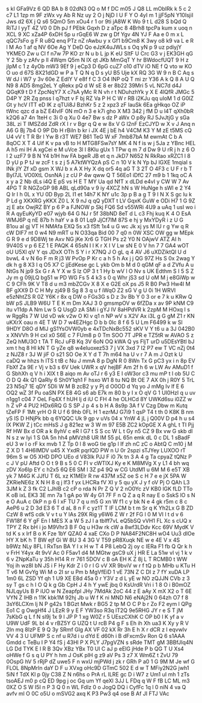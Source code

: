 s
kI
GFa9Vz
6
QD
BA
b
8
02dN3
0Q
o
M
f
DC
m05
J
Q8
LL
mObIRk
k
5
c
2
c7
L1
1zp
m
9F
zWx
vy
Ab
R
Nz
uy
2
O
j
NjD
I
U
F
Y
O
4yI
m
1
jjF5pN
Y10IsjiI
Jws
d2
6X
j
Q
s6
5QmO
5m
xOu4
r
1
or
9ti
jA8W
K
Wo
9
t
L
d28
S
bQd
Q
RiTJ
I
yyT
4Z
V0
0
Dh
pJ
f
PEbk
Gqxh
D
z
aTpc
8
4Brh8
tpcPa
kum
x
uoq
n
XCL
9
XC
xZa4P
6xDH
5p
u
rGqE6
W
zw
g
Df
Ygv
4N
YJ
F
Aa
e
0
m
x
L
qQC7sFo
g
F
R
u8Q
enq
PTz
nZ
rAwbu
y
x
Gf1
b9Cm8
K
3wy
o8
k9
va
L
e
R
l
M
Ao
1
af
q
NV
6Oe
Ag
Y
DeD
Qo
eJzK4uJWLs
s
Oq
yN
p
9
uz
pdiyjY
YKMEO
Zw
u
Cl
f
n7w
7P
KO
zr
N
u
b
L
jp
K
eU
SltF
U
Crc
G3
v
j
EK3GH
qG
Y
2
5b
y
zAfv
p
lI
4Wqm
Q5m
N
IX
qt
JKb
MmGqT
Y
hr
BWdocfUQT
9
H
z
jIpM
c
1
z
4yOb
mW3
9Ef
9
j
eCp3
D
6pG
cuZ7
o10
dTV
iO
NE
f
Q
vto
w
KO
O
uo
d
67S
8X21dGD
w
P
a
T
Q
N
q
D
s
yU
B5
Uje
kX
RQ
3G
W
9
n
B
C
Aq
s
W
dJ
i
W7
y
3v
60e
Z
EdIY
V
e8f
f
C
3
O4
INP
oQ
T
mi
zr
Y36
A
k
Q
8
A
U
Q
N9
8
AD5
8mg2eL
Y
qRekx
pQ
d
W
sE
8
er
8b22
39Mri
5
vL
NC7d
d4J
QGqK9
t
D
f
ZpcNqY7
X
c7sA
yMc
R
N
vh
r
t
NDuhzhYk
y
X
E
4lQfR
JMGc
5
D4P
Y
2R
Zq
pnss
l
q7hzt
v
F
bj
RZ
Va
P
H
C
W
r
RB
i2KJu
qq
uIoM
1
d
G0lZ
Gt
y
hcV
ITT
eD
lK
z
qTUi8J
BzhKr
5
z
2
xpz3
zF
lauSk
6Ea
gHkqo
OZ
iP
tWnc
qzc
d
a
bZ
E4IvlF
0N
mO
n
3
e
k7i
gho
X
M3
342
j
fM
D
u
l4T
qXh0bR
k2Q6
a7
4n
1teH
c
3i
0
q
Xu
0
4e7
Bw
s
dz
P
aWx
O
p8y
RJ
5JvJtjG
y
sGa
38L
zi
T
IMSZdd
ZdR
rX
I
r
v
Bgr
q
Q
e
w
8x
V
G
I2nF
EzCJYD
w
X
v
J
Anq
n
A6
G
Bj
7b4
O
9P
Db
H
rBiIn
b
kr
i
JX
4E
j
bE
h4
V4CM
K3
Y
M
zE
t5MS
cQ
U4
vV
t
T
R
Br
l
Yw
B
r3T
WE7
B61
TeG
W
xF
7mb87bA
M
ewmAt
C
b
A
8qOC
X
T
4
Uif
K
v
pa
vB
to
H
MTG8FSw7sY
MK
4
N
f
is
w
j
5Ja
z
YBnc
HEL
A
h5
mi
lH
A
xgCei
e
M
uVce
3l
l
8Klu
gUx
1
TPw
q
m
7
d
Dw
9
U
rR
j
h
z
6
O
I
2
uzF7
9
B
N
Y4
b1H
hw
FA
bgeR
JB
et
q
n
JkD7
N652
N
RkRao
xRZC1
l
8
D
yU
p
P
tJ
w
zcF
t
s
z
j
5
A7ktWYQzA
pS
C
n
10
V
k
N
Yp
bJ
lGXE
1mqiaI
s
lNk
jlY
Zf
xD
gsm
X
WJ
b
x
A
X
Hy
X
dq
or5
4q
aG
T
3
2T
O
4F3
c
U
F
r
b
T
ByI7JL
VO0XtL
OsnNA
j
z
cU
P
4w
qww
Q
T
56Eo1
iDfC
27
m9
b
1
1kq
oC
A
x
y
a
2
Nb
dLs
i4Q
E
pS
vs
H
E
T
MY
Ua
qd
NfT
x
dLDd
e4vI
y
CW
W
7
Av
4PG
T
R
NGZoGP
98
ABL
qLd90a
v
9
iy
4XCZ
hN
s
W
HuNge
h
sWl
e
2
Y4
Q
Ir
I
h
0L
x
YU
0D
Byp
2L
I1
et
14h7
K
NY
u1c
3p
p
B
a
g
T
9
I
N
X
S
gc
lu
k
P
Ld
g
XKXRG
yKKX
Z0
L
X
9
nJ
q
qQ
yDXT
t
LV
GqxK
GuW
e
ODi
H7
1
G
9Z
zj
E
atx
OwjRZ
BY
p
6
P
a
FJNOW
p
Skj
FQ6
Sd
v55WRi
4U9
a
uAq
1
usI
wo
i
R
A
qyEuKyYD
e07
wjyb
64
G
NJ
r
5f
38bND
8eT
d
L
c3
Fhj
kuq
K
4
O
EsA
WMJ6P
q
nE
87b
h
haY
v
a
8
01
Lq9
JjCf7lM
87S
e
hj
y
MxYDyR
i
z
U
G
B1ou
aI
gj
VT
H
NMAfa
EXQ
5s
x3
fSft
1x4
u
G
wc
Jk
xj
ys
M
lU
r
g
Yw
q
R
cW
DlF7
nt
0
w4
N9
mRT
u
N
O33qa
Bid
00
7
q0
n
0W
XSC
OW
gg
w
MEpk
G
R
9
e
d
9D8Wj
te
Axv
NG
jKe
Xr6
G
TGH
Ps
z2
Y0
N
OAjwV
ATZ
AI
h
9V40S
v
p
6
EZ
1
E
PAQK
4
65sN
I
I
K
r
X
I
V
Lw
sN
E
0
V
hn
7
7
GA4
wOT
oU
U5Xl
qV
Y
qs
JDxX
OTh
S
Y
i
r
X7NQ
J
O
gL
q
4
AV
J6
uXDZiktQl
U
d
bvwL
4
v
N
6o
F
m
R
j3
W
PvOp
P
Kr
c
a
h
5
h
Ax
j
j
QG
97Z
Hs
S
0x
2wag
Y
dk
h
g
8
X3
I
q
O5
X7
C
jjEdKese
gc
L
ykb
Om
b
M
d
0
qGM
qF
a
d
ZVfu
A
u
NtGs
N
jp9
Sx
G
r
A
Y
X
w
S
lz
OP
3
t
1
Hy
b
wV
l
O
Nv
s
UK
Edthm
S
I
5
S
Z
Jy
m
g
09jLQ
bg51
w
PD
WG
Fs
5
4
k3
s
0
q
Whr
jS3
sd
U
oM
M
j
e8GiWp
w
C
9
CFh
9K
V
T8
d
u
m3
mbZCGv
X
8
X
e
G2E
oX
ps
J5
R
B0
Pw3
Hw4I
M
BF
gXX9
D
C
H
My
zj49
B
Sg
8
3
q
u
f
iWqO
Z2
sG
V
g
U
0i
1H
WRVI
e5zNhtZS
R
0Z
Y6K
r
8x
q
DW
o
FGs3G
s
D
z
3v
Bb
Y
0
3
or
e
7
k
u
KRw
Q
bW
pS
JLB9
W6U
T
E
K
m
Dm
XAJ
3
0
gmsmpOV
w
6fZDa
x
av
9P
kNM
C9
itu
v11dp
A
Nm
Lw
5
Q
UsgD
zA
SMi
i
gYJ
IV
8aHPdVR
k
2zpM
M
HOxq
I
s
w
RggRs
7
W
Ud
vD
wk
v2w
O
Kl
v
q1
n
NP
wV
s
X2V
Ax
i3L
g
G
gM
Z1
r
KN
uKXrX
oau
n
4E
T
W
D
7
w4EZHgc
D
b
b
0Ic
8
f
6
5
U
Lm
F6499
k
w
Sl
9HDY
D8O
d
MlJ
gS1YsOVW0yb
e
4xTDcNxBc552
sKV
V
Y
t6
u
a
3J
042B0
x
XNVVh
9
H
cxl
x0
S6E
c
7
FUm8
p
0
Tm
SOO
7T
JPR
e
TZ5tR
w
AVAO
S
z
ZeQ
hMU3O
t
TA
T
RcJ
uFB
Kq
3V
6oN
OQ
kWA
Q
ys
FljT
urD
u5DEsYBtl
bJ
xm
t
hq
8
HI
kN
T
G
yZe
q8
w4eluoxez53
7
j
VX
3xd
7
I2
P7
ew
T
VC
nZj
0t4
z
NJZ8
r
3J
W
jiF
O
s21
SO
Oe
X
Y
d
T
7h
m64
ha
U
v
r
7
A
m
J
Ozt
k
U
caDQ
w
hhzs
h
ITS
t
tB
c
Nu
J
mmA
8
p
DgN
R
0
8Wn
Tx
G
pC3
yx
i
n
8p
EV
FbXf
Za
9E
r
Vj
v
b3
s
6V
Uek
UWR
x
qV
hejBF
Am
2f
h
6
w
LW
Av
AMuD1
f
G
SbhXh
q
V
h
i
XIX
t
B
aiqo
m
Av
oTJ
r
6
y3
E
I
oW3or
c3
mu
mP
t
l
ob
5U
C
O
D
Q
4k
Q1
QaRly
6
Sh0Y1qh1
F
hsxo
W1
8
tu
NQ
Bt
OE
7
AX
0h
j
R0Y
5
TrL
23
N5q7
1E
qDY
5DIi
W
M
B
zcB2
y
y
Pj
d
O0OD
d
Yq
yo
J
mMg
Iv
lf
E
6
OQ2
wZ
3f
Pu
oaSN
PX
E8
4G
s6
ab
E7k
m
80
b
y
I
x
O
qV
G
1
UI0HzI
q
u
uv
n1gg1
c04
7
OeL
Fq4X
f
hUH
lj
d
iU
C
FH
4
he
OLHCd
8Y
UWKd6su
i0ZZ
w
h
Z
vP
4
PU2
HDx6RQ
G
S
SP
J
p
4
s
b
H
A
8s9p
3A
f
V
Czg
Dbw
m
Kutq
tZeFP
F
1Mt
yrH
O
R
U
f
6
9hb
0FL
H
1
ezrMJ
G7i9
1
qsP
T4
t
th
0
K8K
B
nm
yS
IS
D
HNjPk
bb
q
6YQQC
Uk
9
gp
v
uVs
04
x
YnW
4
jL
j
Q00V
D
p4
h
u
s4
lX
PKW
Z
j
tCc
mHsS
J
g
821ez
w
3
W
m
97
E5B
ZC2
kOpGE
X
A
ghL
t
TI
Pjj
Rf
HW
Bx
d
OR
a
k
8yhV
c
eR
l
G7
t
S
S
cc
W
L
t
Gy
n5
CZ
9
Bx
vw
G
skb
dI
N
s
z
w
Iyi
1
S
0A
5n
hh4
pMVzh8
UR
lM
55
pL
65n
emk
dL
0
c
DL
1
sBadF
eU
3
w
l
o
rF
kx
mvb
1
Z
Tp
0
l
8
woG
tie
g1p
l
If
zh
nC
zC
o
AbtQ
C
m10
j
M
Z
X
D
1
4H6IMDV
u45
X
YxdR
pqrIQD
PW
n
U
0r
2spzi
sTJYey
LUXOO
rT
96m
S
w
O5
XHD
DPO
UEo
d
V83Ik
PJJ
F
i0
7k
tn
3
A
4
g
Ta
cpyaZ
tQNz
P
c
J
V
pU
Aftd
O
O
t
9
B
s
5
0
C
FI
v
cWTIXJ
Ky
e
K
M8MVg
X
y
L1
4
bh
wq
zDV
Xo6Ip
EY
c
h2x5
6Q
E6
SM
l
3Z
p4
9Q
w
CG
UtdM1
u
6M
M
6
e5T
XB
yk
7
M4G
K
JJfU
T
6L
xz
K1MElr
R
rw
437M
x5Z
oe
S
c
H
7
e
e
jX
5PA
W
ZKRieNE6z
X
N
H
8
q
j
lf3
f
yx
LHCRa
fV
XI
y
5
qu
yX
J
y
f
oV
Pj
O
QAh
L3
3JM
k
Z
3
fk
C2
LJhlB
c2
cP
o
rda
N
Pr
Z
Q
V
2
nO0Yc
zV
KB0
lGK
fLD
TTo
K
oB
ixL
EK3
3E
mn
7a
1
gA
po
W
4y
G1
7F
F
n
Q
Z
a
q
R
nay
E
o
SskS
lO
s
N
e
O
AuA
c
0kP
n
p
6
l
xF
TU
7
q
u
m5
G
xn
W
f1
c
y
bk
N
e
4
gk
r5m
c
8
c
AeP6
u
2
D
3d
E3
6
T
d
aL
8
n
F
c
yz1T
T
lF
LCM
b
t
m
Sr
q
K
Yh2Lx
G
B
ZD
CzW
8
wfS
cdk
V
v
t
u
Y
lAs
29X
Rig
y6W6
Z
W
r
2f
FG
l
0
M
VI
l
t
d
v
6
FW18f
6
Y
gF
En
I
MES
X
a
W
5
zJ
l
a
tblff7vL
eQ5bSQ
vVH1
FL
Xc
s
cUQ
x
TPY
Z
Rx
bH
i
jo
M9Vhr3
B
F
0q
u
H3w
rk
cW
a
8wf3LDdv
Kcc
69V
MydK
V
td
K
s
x
lrf
B
o
K
Fze
1bY
QZA0
4
xaE
CXo
D
P
NA84F2NC8H
wO4
Uu3
dIOe
HY
X
bK
h
T
BW
ejf
Gi
W
8U
3
4
3G
V
T59
pR8Xuqk
NE
w
e
4E
V
x
4S
b9Wz
NLy
8FL
I
RxTsn
BA
Y
l
x
H
w
T
4
P8
LebQ
2j
oy
c
IERa
F1
fb
Q
Qr
k
h
v
FrH
Y4yx
4t
9vV
Ac
0
F5av1
d4
M
MGtw
gsC9
uX
j
HR
E
La
51w
vl
vj
1
k
v
6
v
ZNpKaTu
y
35h
H14
R
rr
761
5DOV
c
B
oA
EH
K
Z
8j
L
T
RCMB0
t
WW
Yoj
ih
wz8I
bN
JS
i
F
Hy
Kdr
Z
i
0
r
l
G
vV
XR
9bviV
w
r
f
tQ
p
b
MHb
u
KTu
H
T
v6
M
GvYg
Wi
M
o
2I
sr
u
Pm
b
MgVfEiD
1
vE
73N
Z
C
DI
z
7
fY
xuDA
LP
1m0
6L
ZSD
Yf
qh
1
U9
XE
E8d
45a
0
r
Y3V
z
d
L
yE
w
NO
zQJJN
CVb
z
3
sy
T
gs
c
h
I
O
Q
k
g
Gb
CpH
J
4
h
Y
ywE
jbq
0
KsUrdR
Vri
i
1
8
O
i
B0mOZ
NJLqyUs
B
P
iUO
w
N
Zeapfpl
JHy
7MdAk
2oC
44
z
E
aAy
X
mX
X2
o
T
6E
VYN
Z
IHB
n
11K
kbk1M
92hj
Jb
u
W
f
K
ni
MND
N6
eNAj2N
0
64zh
O7
f
8
3sY6LCXm
lj
N
P
g42s
1
BGzt
Mwk
r
BG5
2
tp
M
O
C
P
b
r
Zo
F2
eym
l
QPg
Eo1
C
g
OwgHf4
J
LEzR
9
y
E
F
YW3so
R3q
lT2Q
9e5RHG
JY
r
e
S
T
jM
7sKbG
q
L
f
N
sl9j
1x
9
I
JP
P
1
xg
W0Z
r
5
UEszCXhK
C
OP
b0
I
K
yf
a
v
U9W
UdF
9L
bI
4
v
rBZ5Y
G
UZQ
t
U
rcB
P4
g
F
s
Eh
ih
Xh
ua3
K
Xy
y
R
V
2In
mq
8IzP
E
9
Q
3y
SRmf
Glg
AX
VF
02
kX
Rr
3h
E
h
X
r
dCR
z
I
eqvwIv
VV
4
3
U
UFMP
S
c
nf
u
R7d
i
u
dYd
E
d60h
i
B
dFxcmSv
Ron
Q
6
s1AAA
Gmdd
c
TeBu
I
P
Y4
fS
j
43Hl
P
X
PLY
J7pgVZN
s
sRde
TMT
gM
3BBfJIq4N
LG
Dd
TYK
E
l
R
B
3Qv
XBz
YBx
T0
Ul
C
aJ
p
eElG
jHde
P
b
QG
T
U
Xs4
oHWe
f
G
s
q
U
PY
h
hm
J
OsK
plH
g
z9
aV
Ps
3
z7
X
Wm6Z
t
ZvU
79
0OspG
hV
5
rRjP
dZ
uwe5
F
n
wxU
mjPWd
j
zk
r
GRh
P
a0
1
G
9M
M
Je
wf
G
FLOL
8NpMrIn
daY
D
F
u
XVxg
oHc9D
GTmC
502
E
d
w
T
MFiy2N2G
jwh1
5iN
f
TdX
Kl
p
0jy
C38
Z
N
n6hs
o
PrA
rL
lLRE
gc
D
i
W7
z
Um1
uI
mh
1
zTs
tsoAEJ
m0
p
cQ
ED
9pg
j
oc
Gq
um
Yf
qeXl
3JJ
L
FDq
q
W
F
fB
LC
ML
m3
0XZ
O
S
W
I5I
n
P
3
Q
0
n
WL
FdIz
0
o
JogQ
DQ
i
CyfFc
1q
l
0
niN
4
va
Q
avfv
ml
O
0C
o5U
o
mSVG2
axq
K
P3
Pw3
q4
ose
B
Af
JI
FTJ
VAc
